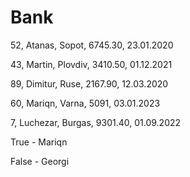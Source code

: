 # Bank
52, Atanas, Sopot, 6745.30, 23.01.2020

43, Martin, Plovdiv, 3410.50, 01.12.2021

89, Dimitur, Ruse, 2167.90, 12.03.2020

60, Mariqn, Varna, 5091, 03.01.2023

7, Luchezar, Burgas, 9301.40, 01.09.2022

True - Mariqn

False - Georgi
